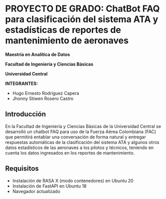 # PROYECTO DE GRADO: ChatBot FAQ para clasificación del sistema ATA y estadísticas de reportes de mantenimiento de aeronaves

**Maestría en Analítica de Datos**

**Facultad de Ingeniería y Ciencias Básicas**

**Universidad Central**


**INTEGRANTES:**

- Hugo Ernesto Rodríguez Capera
- Jhonny Stiwen Rosero Castro

## Introducción

En la Facultad de Ingeniería y Ciencias Básicas de la Universidad Central se desarrolló un chatbot FAQ para uso de la Fuerza Aérea Colombiana (FAC) que permitirá entablar una conversación de forma natural y entregar respuestas automáticas de la clasificación del sistema ATA y algunos otros datos estadísticos de las aeronaves a los pilotos y técnicos, teniendo en cuenta los datos ingresados en los reportes de mantenimiento.

## Requisitos

* Instalación de RASA X (modo contenedores) en Ubuntu 20
* Instalación de FastAPI en Ubuntu 18
* Navegador actualizado
